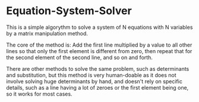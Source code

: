 # Equation-System-Solver

This is a simple algorythm to solve a system of N equations with N variables by a matrix manipulation method.

The core of the method is: Add the first line multiplied by a value to all other lines so that only the first element is different from zero, then repeat that for the
second element of the second line, and so on and forth. 

There are other methods to solve the same problem, such as determinants and substitution, but this method is very human-doable as it does not involve solving huge
determinants by hand, and doesn't rely on specific details, such as a line having a lot of zeroes or the first element being one, so it works for most cases.

